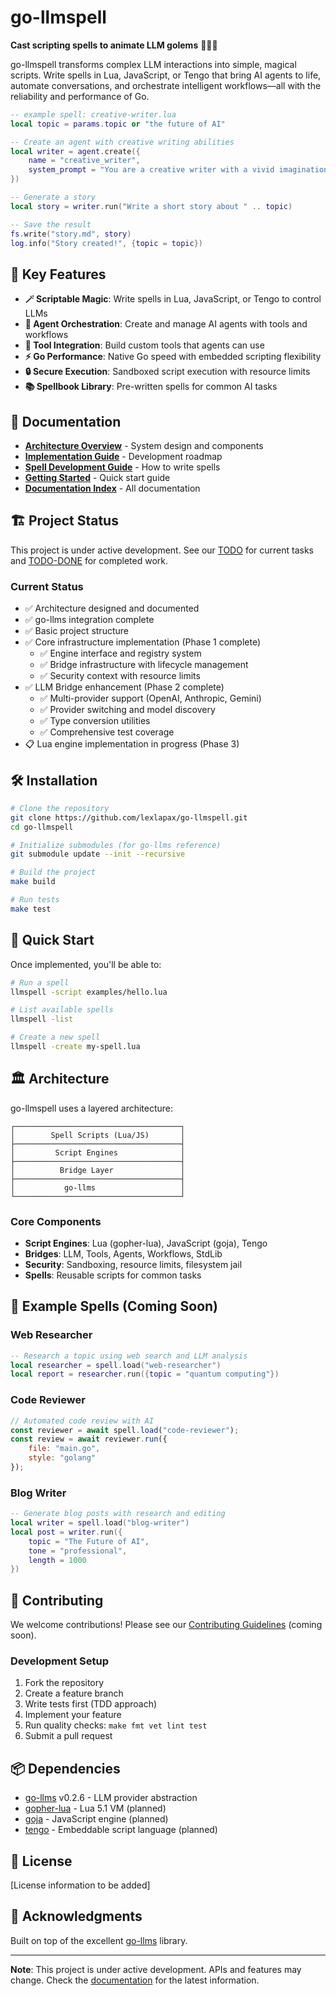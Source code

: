 # go-llmspell

**Cast scripting spells to animate LLM golems** 🧙‍♂️✨

go-llmspell transforms complex LLM interactions into simple, magical scripts. Write spells in Lua, JavaScript, or Tengo that bring AI agents to life, automate conversations, and orchestrate intelligent workflows—all with the reliability and performance of Go.

```lua
-- example spell: creative-writer.lua
local topic = params.topic or "the future of AI"

-- Create an agent with creative writing abilities
local writer = agent.create({
    name = "creative_writer",
    system_prompt = "You are a creative writer with a vivid imagination."
})

-- Generate a story
local story = writer.run("Write a short story about " .. topic)

-- Save the result
fs.write("story.md", story)
log.info("Story created!", {topic = topic})
```

## 🚀 Key Features

- **🪄 Scriptable Magic**: Write spells in Lua, JavaScript, or Tengo to control LLMs
- **🤖 Agent Orchestration**: Create and manage AI agents with tools and workflows
- **🔧 Tool Integration**: Build custom tools that agents can use
- **⚡ Go Performance**: Native Go speed with embedded scripting flexibility
- **🔒 Secure Execution**: Sandboxed script execution with resource limits
- **📚 Spellbook Library**: Pre-written spells for common AI tasks

## 📖 Documentation

- [**Architecture Overview**](docs/architecture.md) - System design and components
- [**Implementation Guide**](docs/implementation-guide.md) - Development roadmap
- [**Spell Development Guide**](docs/spell-development.md) - How to write spells
- [**Getting Started**](docs/getting-started.md) - Quick start guide
- [**Documentation Index**](docs/README.md) - All documentation

## 🏗️ Project Status

This project is under active development. See our [TODO](TODO.md) for current tasks and [TODO-DONE](TODO-DONE.md) for completed work.

### Current Status
- ✅ Architecture designed and documented
- ✅ go-llms integration complete
- ✅ Basic project structure
- ✅ Core infrastructure implementation (Phase 1 complete)
  - ✅ Engine interface and registry system
  - ✅ Bridge infrastructure with lifecycle management
  - ✅ Security context with resource limits
- ✅ LLM Bridge enhancement (Phase 2 complete)
  - ✅ Multi-provider support (OpenAI, Anthropic, Gemini)
  - ✅ Provider switching and model discovery
  - ✅ Type conversion utilities
  - ✅ Comprehensive test coverage
- 📋 Lua engine implementation in progress (Phase 3)

## 🛠️ Installation

```bash
# Clone the repository
git clone https://github.com/lexlapax/go-llmspell.git
cd go-llmspell

# Initialize submodules (for go-llms reference)
git submodule update --init --recursive

# Build the project
make build

# Run tests
make test
```

## 🎯 Quick Start

Once implemented, you'll be able to:

```bash
# Run a spell
llmspell -script examples/hello.lua

# List available spells
llmspell -list

# Create a new spell
llmspell -create my-spell.lua
```

## 🏛️ Architecture

go-llmspell uses a layered architecture:

```
┌─────────────────────────────────────┐
│        Spell Scripts (Lua/JS)       │
├─────────────────────────────────────┤
│         Script Engines              │
├─────────────────────────────────────┤
│          Bridge Layer               │
├─────────────────────────────────────┤
│           go-llms                   │
└─────────────────────────────────────┘
```

### Core Components
- **Script Engines**: Lua (gopher-lua), JavaScript (goja), Tengo
- **Bridges**: LLM, Tools, Agents, Workflows, StdLib
- **Security**: Sandboxing, resource limits, filesystem jail
- **Spells**: Reusable scripts for common tasks

## 🔮 Example Spells (Coming Soon)

### Web Researcher
```lua
-- Research a topic using web search and LLM analysis
local researcher = spell.load("web-researcher")
local report = researcher.run({topic = "quantum computing"})
```

### Code Reviewer
```javascript
// Automated code review with AI
const reviewer = await spell.load("code-reviewer");
const review = await reviewer.run({
    file: "main.go",
    style: "golang"
});
```

### Blog Writer
```lua
-- Generate blog posts with research and editing
local writer = spell.load("blog-writer")
local post = writer.run({
    topic = "The Future of AI",
    tone = "professional",
    length = 1000
})
```

## 🤝 Contributing

We welcome contributions! Please see our [Contributing Guidelines](CONTRIBUTING.md) (coming soon).

### Development Setup

1. Fork the repository
2. Create a feature branch
3. Write tests first (TDD approach)
4. Implement your feature
5. Run quality checks: `make fmt vet lint test`
6. Submit a pull request

## 📦 Dependencies

- [go-llms](https://github.com/lexlapax/go-llms) v0.2.6 - LLM provider abstraction
- [gopher-lua](https://github.com/yuin/gopher-lua) - Lua 5.1 VM (planned)
- [goja](https://github.com/dop251/goja) - JavaScript engine (planned)
- [tengo](https://github.com/d5/tengo) - Embeddable script language (planned)

## 📄 License

[License information to be added]

## 🎉 Acknowledgments

Built on top of the excellent [go-llms](https://github.com/lexlapax/go-llms) library.

---

**Note**: This project is under active development. APIs and features may change. Check the [documentation](docs/) for the latest information.